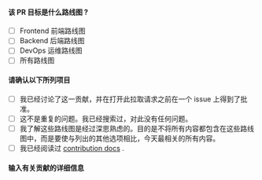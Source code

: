 #### 该 PR 目标是什么路线图 ?

- [ ] Frontend 前端路线图
- [ ] Backend 后端路线图
- [ ] DevOps 运维路线图
- [ ] 所有路线图

#### 请确认以下所列项目

- [ ] 我已经讨论了这一贡献，并在打开此拉取请求之前在一个 issue 上得到了批准。
- [ ] 这不是重复的问题。我已经搜索过，对此没有任何问题。
- [ ] 我了解这些路线图是经过深思熟虑的。目的是不将所有内容都包含在这些路线图中，而是要使与列出的其他选项相比，今天最相关的所有内容。
- [ ] 我已经阅读过 [contribution docs](../CONTRIBUTING.md) .

#### 输入有关贡献的详细信息

<!-- 将详情写在这里 -->
